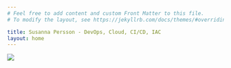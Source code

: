 ```yaml
---
# Feel free to add content and custom Front Matter to this file.
# To modify the layout, see https://jekyllrb.com/docs/themes/#overriding-theme-defaults

title: Susanna Persson - DevOps, Cloud, CI/CD, IAC
layout: home
---
```


![](https://github.com/SusannaP2018.png)
